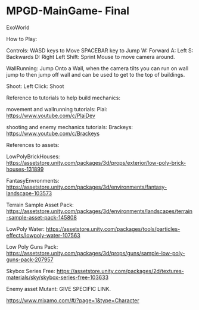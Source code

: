 # MPGD-MainGame- Final
 ExoWorld

How to Play:

Controls:
WASD keys to Move SPACEBAR key to Jump
W: Forward
A: Left
S: Backwards
D: Right
Left Shift: Sprint
Mouse to move camera around.

WallRunning:
Jump Onto a Wall, when the camera tilts you can run on wall jump to then jump off wall and can be used to get to the top of buildings.

Shoot:
Left Click: Shoot

Reference to tutorials to help build mechanics:

movement and wallrunning tutorials:
Plai: https://www.youtube.com/c/PlaiDev

shooting and enemy mechanics tutorials:
Brackeys: https://www.youtube.com/c/Brackeys

References to assets:

LowPolyBrickHouses:
https://assetstore.unity.com/packages/3d/props/exterior/low-poly-brick-houses-131899

FantasyEnvronments:
https://assetstore.unity.com/packages/3d/environments/fantasy-landscape-103573

Terrain Sample Asset Pack:
https://assetstore.unity.com/packages/3d/environments/landscapes/terrain-sample-asset-pack-145808

LowPoly Water:
https://assetstore.unity.com/packages/tools/particles-effects/lowpoly-water-107563

Low Poly Guns Pack:
https://assetstore.unity.com/packages/3d/props/guns/sample-low-poly-guns-pack-207957

Skybox Series Free:
https://assetstore.unity.com/packages/2d/textures-materials/sky/skybox-series-free-103633

Enemy asset Mutant: GIVE SPECIFIC LINK.

https://www.mixamo.com/#/?page=1&type=Character


